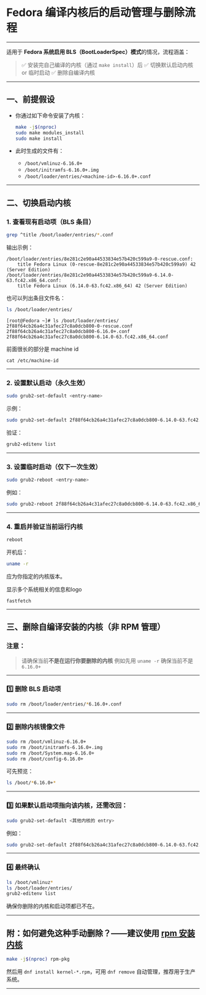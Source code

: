 # Fedora 编译内核后的启动管理与删除流程

---

适用于 **Fedora 系统启用 BLS（BootLoaderSpec）模式**的情况，流程涵盖：

> ✅ 安装完自己编译的内核（通过 `make install`）后
> ✅ 切换默认启动内核 or 临时启动
> ✅ 删除自编译内核

---

## 一、前提假设

* 你通过如下命令安装了内核：

  ```bash
  make -j$(nproc)
  sudo make modules_install
  sudo make install
  ```
* 此时生成的文件有：

    * `/boot/vmlinuz-6.16.0+`
    * `/boot/initramfs-6.16.0+.img`
    * `/boot/loader/entries/<machine-id>-6.16.0+.conf`

---

## 二、切换启动内核

### 1. 查看现有启动项（BLS 条目）

```bash
grep ^title /boot/loader/entries/*.conf
```

输出示例：

```
/boot/loader/entries/8e281c2e90a44533834e57b420c599a9-0-rescue.conf:
    title Fedora Linux (0-rescue-8e281c2e90a44533834e57b420c599a9) 42 (Server Edition)
/boot/loader/entries/8e281c2e90a44533834e57b420c599a9-6.14.0-63.fc42.x86_64.conf:
    title Fedora Linux (6.14.0-63.fc42.x86_64) 42 (Server Edition)
```

也可以列出条目文件名：

```bash
ls /boot/loader/entries/
```

```text
[root@Fedora ~]# ls /boot/loader/entries/
2f88f64cb26a4c31afec27c8a0dcb800-0-rescue.conf
2f88f64cb26a4c31afec27c8a0dcb800-6.16.0+.conf
2f88f64cb26a4c31afec27c8a0dcb800-6.14.0-63.fc42.x86_64.conf
```

前面很长的部分是 machine id

```shell
cat /etc/machine-id
```

---

### 2. 设置默认启动（永久生效）

```bash
sudo grub2-set-default <entry-name>
```

示例：

```bash
sudo grub2-set-default 2f88f64cb26a4c31afec27c8a0dcb800-6.14.0-63.fc42.x86_64
```

验证：

```bash
grub2-editenv list
```

---

### 3. 设置临时启动（仅下一次生效）

```bash
sudo grub2-reboot <entry-name>
```

例如：

```bash
sudo grub2-reboot 2f88f64cb26a4c31afec27c8a0dcb800-6.14.0-63.fc42.x86_64
```

---

### 4. 重启并验证当前运行内核

```bash
reboot
```

开机后：

```bash
uname -r
```

应为你指定的内核版本。

显示多个系统相关的信息和logo

```shell
fastfetch
```

---

## 三、删除自编译安装的内核（非 RPM 管理）

### 注意：

> 请确保当前**不是在运行你要删除的内核**
> 例如先用 `uname -r` 确保当前不是 `6.16.0+`

---

### 1️⃣ 删除 BLS 启动项

```bash
sudo rm /boot/loader/entries/*6.16.0+.conf
```

---

### 2️⃣ 删除内核镜像文件

```bash
sudo rm /boot/vmlinuz-6.16.0+
sudo rm /boot/initramfs-6.16.0+.img
sudo rm /boot/System.map-6.16.0+
sudo rm /boot/config-6.16.0+
```

可先预览：

```bash
ls /boot/*6.16.0+*
```

---

### 3️⃣ 如果默认启动项指向该内核，还需改回：

```bash
sudo grub2-set-default <其他内核的 entry>
```

例如：

```bash
sudo grub2-set-default 2f88f64cb26a4c31afec27c8a0dcb800-6.14.0-63.fc42.x86_64
```

---

### 4️⃣ 最终确认

```bash
ls /boot/vmlinuz*
ls /boot/loader/entries/
grub2-editenv list
```

确保你删除的内核和启动项都已不在。

---

## 附：如何避免这种手动删除？——建议使用 [rpm 安装内核](./rpm编译安装vanilla内核.md)

```bash
make -j$(nproc) rpm-pkg
```

然后用 `dnf install kernel-*.rpm`，可用 `dnf remove` 自动管理，推荐用于生产系统。

---
